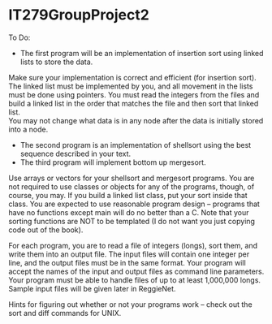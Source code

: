 # IT279GroupProject2


To Do:
* The first program will be an implementation of insertion sort using linked lists to store the data. 

Make sure your implementation is correct and efficient (for insertion sort).  
The linked list must be implemented by you, and all movement in the lists must be done using pointers. 
You must read the integers from the files and build a linked list in the order that matches the file and then sort that linked list.  
You may not change what data is in any node after the data is initially stored into a node.


* The second program is an implementation of shellsort using the best sequence described in your text.  
* The third program will implement bottom up mergesort.  

Use arrays or vectors for your shellsort and mergesort programs.  You are not required to use classes or objects for any of the programs, though, of course, you may.  If you build a linked list class, put your sort inside that class.  You are expected to use reasonable program design – programs that have no functions except main will do no better than a C.  Note that your sorting functions are NOT to be templated (I do not want you just copying code out of the book).


For each program, you are to read a file of integers (longs), sort them, and write them into an output file.  The input files will contain one integer per line, and the output files must be in the same format.  Your program will accept the names of the input and output files as command line parameters.  Your program must be able to handle files of up to at least 1,000,000 longs. Sample input files will be given later in ReggieNet. 

Hints for figuring out whether or not your programs work – check out the sort and diff commands for UNIX.
